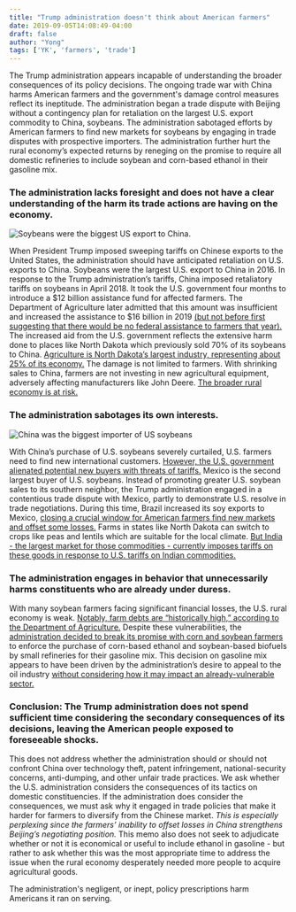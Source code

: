 ```yaml
---
title: "Trump administration doesn't think about American farmers"
date: 2019-09-05T14:08:49-04:00
draft: false
author: "Yong"
tags: ['YK', 'farmers', 'trade']
---
```


The Trump administration appears incapable of understanding the broader consequences of its policy decisions. The ongoing trade war with China harms American farmers and the government's damage control measures reflect its ineptitude. The administration began a trade dispute with Beijing without a contingency plan for retaliation on the largest U.S. export commodity to China, soybeans. The administration sabotaged efforts by American farmers to find new markets for soybeans by engaging in trade disputes with prospective importers. The administration further hurt the rural economy’s expected returns by reneging on the promise to require all domestic refineries to include soybean and corn-based ethanol in their gasoline mix.

### The administration lacks foresight and does not have a clear understanding of the harm its trade actions are having on the economy.

![Soybeans were the biggest US export to China.](/farmers/china_imports.png)

When President Trump imposed sweeping tariffs on Chinese exports to the United States, the administration should have anticipated retaliation on U.S. exports to China. Soybeans were the largest U.S. export to China in 2016.
In response to the Trump administration’s tariffs, China imposed retaliatory tariffs on soybeans in April 2018. It took the U.S. government four months to introduce a $12 billion assistance fund for affected farmers. The Department of Agriculture later admitted that this amount was insufficient and increased the assistance to $16 billion in 2019 [(but not before first suggesting that there would be no federal assistance to farmers that year).](https://www.reuters.com/article/us-usa-trade-china/u-s-to-pay-farmers-up-to-16-billion-for-trade-war-losses-south-to-benefit-idUSKCN1UK2M7)
The increased aid from the U.S. government reflects the extensive harm done to places like North Dakota which previously sold 70% of its soybeans to China. [Agriculture is North Dakota’s largest industry, representing about 25% of its economy.](https://www.reuters.com/article/us-usa-trade-china-soybeans/on-the-front-lines-trade-war-sinks-north-dakota-soybean-farmers-idUSKCN1VC0ZX)
The damage is not limited to farmers. With shrinking sales to China, farmers are not investing in new agricultural equipment, adversely affecting manufacturers like John Deere. [The broader rural economy is at risk.](https://www.marketwatch.com/story/trumps-tariffs-and-bad-weather-take-toll-on-us-farmers-2019-08-17)

### The administration sabotages its own interests.

![China was the biggest importer of US soybeans](/farmers/soya_exports.png)

With China’s purchase of U.S. soybeans severely curtailed, U.S. farmers need to find new international customers. [However, the U.S. government alienated potential new buyers with threats of tariffs.](https://www.reuters.com/article/us-usa-trade-china-exports/china-buys-u-s-soybeans-after-declaring-ban-on-american-farm-goods-idUSKCN1VC1S9) Mexico is the second largest buyer of U.S. soybeans. Instead of promoting greater U.S. soybean sales to its southern neighbor, the Trump administration engaged in a contentious trade dispute with Mexico, partly to demonstrate U.S. resolve in trade negotiations. During this time, Brazil increased its soy exports to Mexico, [closing a crucial window for American farmers find new markets and offset some losses.](https://www.reuters.com/article/brazil-corn-mexico/mexico-buys-brazil-corn-cargo-amid-trade-spat-with-us-says-broker-idUSL8N23C5TY)
Farms in states like North Dakota can switch to crops like peas and lentils which are suitable for the local climate.  [But India - the largest market for those commodities - currently imposes tariffs on these goods in response to U.S. tariffs on Indian commodities.](https://www.reuters.com/article/us-usa-trade-india/india-to-impose-retaliatory-tariffs-on-28-us-goods-from-sunday-idUSKCN1TG0H0)

### The administration engages in behavior that unnecessarily harms constituents who are already under duress.

With many soybean farmers facing significant financial losses, the U.S. rural economy is weak. [Notably, farm debts are “historically high,” according to the Department of Agriculture.](https://www.reuters.com/article/us-usa-farms-perdue/u-s-farm-debt-soars-to-levels-seen-during-1980s-farm-crisis-agriculture-secretary-idUSKCN1QG24Y)
Despite these vulnerabilities, the [administration decided to break its promise with corn and soybean farmers](https://thehill.com/policy/energy-environment/458339-farmers-say-trump-broke-promise-on-ethanol-with-waivers-to) to enforce the purchase of corn-based ethanol and soybean-based biofuels by small refineries for their gasoline mix. This decision on gasoline mix appears to have been driven by the administration’s desire to appeal to the oil industry [without considering how it may impact an already-vulnerable sector.](https://www.bloomberg.com/news/articles/2019-07-10/trump-defends-refinery-waivers-by-noting-expanded-ethanol-sales)

### Conclusion: The Trump administration does not spend sufficient time considering the secondary consequences of its decisions, leaving the American people exposed to foreseeable shocks.

This does not address whether the administration should or should not confront China over technology theft, patent infringement, national-security concerns, anti-dumping, and other unfair trade practices. We ask whether the U.S. administration considers the consequences of its tactics on domestic constituencies.
If the administration does consider the consequences, we must ask why it engaged in trade policies that make it harder for farmers to diversify from the Chinese market. *This is especially perplexing since the farmers’ inability to offset losses in China strengthens Beijing’s negotiating position.*
This memo also does not seek to adjudicate whether or not it is economical or useful to include ethanol in gasoline - but rather to ask whether this was the most appropriate time to address the issue when the rural economy desperately needed more people to acquire agricultural goods.

The administration's negligent, or inept, policy prescriptions harm Americans it ran on serving.
